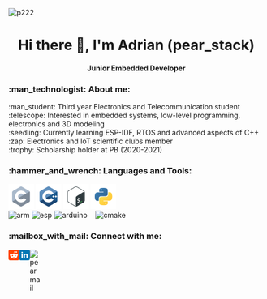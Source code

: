 ![p222](https://user-images.githubusercontent.com/79530516/193624042-c04d426d-dbc6-4e1f-8f73-ca485f605c16.png)
<h1 align="center">Hi there 👋, I'm Adrian (pear_stack)</h1>
<h4 align="center">Junior Embedded Developer</h4>
<h3 align="left">:man_technologist: About me:</h3>
<p align="left">
    :man_student: Third year Electronics and Telecommunication student <br>
    :telescope: Interested in embedded systems, low-level programming, electronics and 3D modeling <br>
    :seedling: Currently learning ESP-IDF, RTOS and advanced aspects of C++ <br>
    :zap: Electronics and IoT scientific clubs member <br>
    :trophy: Scholarship holder at PB (2020-2021) <br>
</p>
<h3 align="left"> :hammer_and_wrench: Languages and Tools:</h3>
<p align="left">
   <img src="https://github.com/kirukudenis/readme_icons/blob/master/language_and_tools/square/c/c.png" alt="c" width="50" height="50"/> 
   <img src="https://github.com/kirukudenis/readme_icons/blob/master/language_and_tools/square/c%2B%2B/c%2B%2B.png" alt="cpp" width="50" height="50"/> 
   <img src="https://github.com/kirukudenis/readme_icons/blob/master/language_and_tools/square/bash/bash-colored.png" alt="bash" width="50" height="50"/> 
   <img src="https://github.com/kirukudenis/readme_icons/blob/master/language_and_tools/square/python/python.png" alt="py" width="50" height="50"/> 
   <br>
   <img src="https://www.arm.com/-/media/arm-com/products/processors/Hero%20Chip%20Images%20-%202017.01.05/Hero%20Chip%20Image%20Gill_Cortex-M%20web.png?h=738&w=1105&la=en&hash=A69CEC7883BC2FC92A51774E187569F1946A3861" alt="arm" height="40"/> 
   <img src="https://seeklogo.com/images/E/espressif-systems-logo-1350B9E771-seeklogo.com.png" alt="esp" height="40"/> 
   <img src="https://cdn.worldvectorlogo.com/logos/arduino-1.svg" alt="arduino" height="40"/> 
   <img src="https://www.lynx.com/hs-fs/hubfs/FreeRTOS%20logo%20PNG.png?width=400&name=FreeRTOS%20logo%20PNG.png" alt="" height="40"/> 
   <img src="https://camo.githubusercontent.com/130554e5f563ba5f2b016e14c23a94a9bd7c792e8df381ec88063c60a04c2f4e/68747470733a2f2f6e6f64657265642e6f72672f61626f75742f7265736f75726365732f6d656469612f6e6f64652d7265642d68657861676f6e2e737667" alt="" height="40"/> 
   <img src="https://cdn.freebiesupply.com/logos/large/2x/platformio-logo-png-transparent.png" alt="" height="40"/> 
   <img src="https://openclipart.org/image/800px/214008" alt="cmake" height="40"/> 
   <img src="https://user-images.githubusercontent.com/8083855/30329899-bffb884c-97e4-11e7-8b93-f8e4bed7338a.png" alt="" height="40"/> 
   <img src="https://iconape.com/wp-content/png_logo_vector/visual-studio-code.png" alt="" height="40"/> 
</p>
<h3 align="left">:mailbox_with_mail: Connect with me:</h3>
<p align="left">
   <a href="#">
     <img align="left" alt="pear Reddit" width="21px" src="https://raw.githubusercontent.com/edent/SuperTinyIcons/099dc12b59179d07d534069bc8551718f786d91a/images/svg/reddit.svg" />
   </a>
   <a href="https://www.linkedin.com/in/adrian-grusza-80a74a1aa">
     <img align="left" alt="pear Linkdin" width="21px" src="https://raw.githubusercontent.com/edent/SuperTinyIcons/099dc12b59179d07d534069bc8551718f786d91a/images/svg/linkedin.svg" />
   </a>
   <a href="mailto:pear.stack@gmail.com">
     <img align="left" alt="pear mail" width="21px" src="https://camo.githubusercontent.com/4a3dd8d10a27c272fd04b2ce8ed1a130606f95ea6a76b5e19ce8b642faa18c27/68747470733a2f2f6564656e742e6769746875622e696f2f537570657254696e7949636f6e732f696d616765732f7376672f676d61696c2e737667" />
   </a>
</p>
